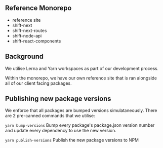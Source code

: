 ## Reference Monorepo

- reference site
- shift-next
- shift-next-routes
- shift-node-api
- shift-react-components

## Background

We utilise Lerna and Yarn workspaces as part of our development process.

Within the monorepo, we have our own reference site that is ran alongside all of our client facing packages.

## Publishing new package versions

We enforce that all packages are bumped versions simulataneously. There are 2 pre-canned commands that we utilise:

`yarn bump-versions` Bump every package's package.json version number and update every dependency to use the new version.

`yarn publish-versions` Publish the new package versions to NPM
